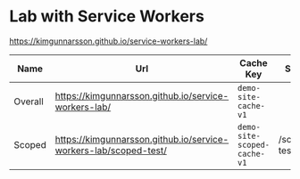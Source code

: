 # Lab with Service Workers

https://kimgunnarsson.github.io/service-workers-lab/


| Name    | Url                                                              | Cache Key                   | Scope        |
|---------|------------------------------------------------------------------|-----------------------------|--------------|
| Overall | https://kimgunnarsson.github.io/service-workers-lab/             | `demo-site-cache-v1`        |              |
| Scoped  | https://kimgunnarsson.github.io/service-workers-lab/scoped-test/ | `demo-site-scoped-cache-v1` | /scoped-test |
